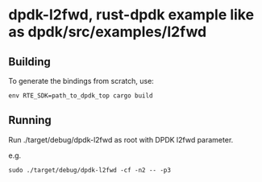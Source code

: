 # dpdk-l2fwd, rust-dpdk example like as dpdk/src/examples/l2fwd

## Building

To generate the bindings from scratch, use:

```
env RTE_SDK=path_to_dpdk_top cargo build
```
## Running

Run ./target/debug/dpdk-l2fwd as root with DPDK l2fwd parameter.

e.g.

```
sudo ./target/debug/dpdk-l2fwd -cf -n2 -- -p3
```
